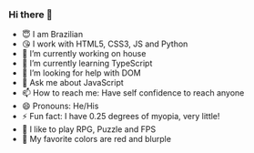 ### Hi there 👋

- 😇 I am Brazilian
- 😘 I work with HTML5, CSS3, JS and Python
- 🔭 I’m currently working on house
- 🌱 I’m currently learning TypeScript
- 🤔 I’m looking for help with DOM
- 💬 Ask me about JavaScript
- 📫 How to reach me: Have self confidence to reach anyone
- 😄 Pronouns: He/His
- ⚡ Fun fact: I have 0.25 degrees of myopia, very little!
- 👾 I like to play RPG, Puzzle and FPS
- 🎨 My favorite colors are red and blurple
